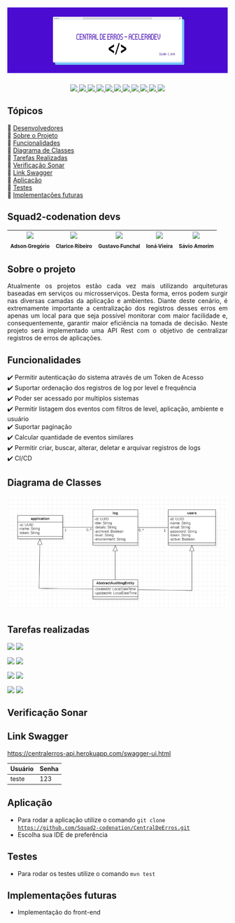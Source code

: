 <h1 align="center"><img width="900" height="150" src="https://github.com/Squad2-codenation/CentralDeErros/blob/develop/banner_inicio.jpeg"></h1>

<p align="center">
  <a href="https://www.java.com/pt_BR/">
    <img src="https://img.shields.io/static/v1?label=java&message=1.8&color=blue&style=for-the-badge&logo=JAVA"/>
  </a>
  <a href="https://spring.io/">
    <img src="https://img.shields.io/static/v1?label=spring&message=framework&color=green&style=for-the-badge&logo=SPRING"/>
  </a>
  <a href="https://www.heroku.com/">
    <img src="https://img.shields.io/static/v1?label=heroku&message=deploy&color=blueviolet&style=for-the-badge&logo=HEROKU"/>
  </a>
  <a href="https://maven.apache.org/">
    <img src="https://img.shields.io/static/v1?label=maven&message=3.5.1&color=orange&style=for-the-badge&logo=APACHE"/>
  </a>
  <a href="https://www.postgresql.org/">
    <img src="https://img.shields.io/static/v1?label=postgres&message=database&color=blue&style=for-the-badge&logo=POSTGRESQL"/>
  </a>
  <a href="https://www.sonarqube.org/">
    <img src="https://img.shields.io/static/v1?label=sonar&message=6.7.7&color=blue&style=for-the-badge&logo=SONARQUBE"/>
  </a>
  <a href="https://www.postman.com/">
    <img src="https://img.shields.io/static/v1?label=postman&message=7.27.1&color=orange&style=for-the-badge&logo=POSTMAN"/>
  </a>
  <a href="https://swagger.io/">
    <img src="https://img.shields.io/static/v1?label=swagger&message=framework&color=green&style=for-the-badge&logo=SWAGGER"/>
  </a>
  <a href="https://trello.com/">
    <img src="https://img.shields.io/static/v1?label=trello&message=follow%20up&color=blue&style=for-the-badge&logo=TRELLO"/>
  </a>
  <a href="https://github.com/features/actions">
    <img src="https://img.shields.io/static/v1?label=github%20actions&message=CI/CD&color=blue&style=for-the-badge&logo=GITHUB"/>
  </a>
    <img src="http://img.shields.io/static/v1?label=STATUS&message=desenvolvimento&color=blue&style=for-the-badge"/>
</p>

## Tópicos
:white_square_button: [Desenvolvedores](#squad2-codenation-devs)  
:white_square_button: [Sobre o Projeto](#sobre-o-projeto)  
:white_square_button: [Funcionalidades](#funcionalidades)  
:white_square_button: [Diagrama de Classes](#diagrama-de-classes)   
:white_square_button: [Tarefas Realizadas](#tarefas-realizadas)  
:white_square_button: [Verificação Sonar](#verificação-sonar)  
:white_square_button: [Link Swagger](#link-swagger)  
:white_square_button: [Aplicação](#aplicação)  
:white_square_button: [Testes](#testes)  
:white_square_button: [Implementações futuras](#implementações-futuras)  

## Squad2-codenation devs
[<img src="https://avatars1.githubusercontent.com/u/19240084?s=460&u=49e6d58063c57d8f98d087601b57f3794b5b253b&v=4" width=115 > <br> <sub> Adson Gregório  </sub>](https://github.com/adsonmg) | [<img src="https://avatars0.githubusercontent.com/u/55720745?s=460&u=f743d6664292354498de02607678e58f22f46db4&v=4" width=115 > <br> <sub> Clarice Ribeiro </sub>](https://github.com/Claarice) | [<img src="https://avatars3.githubusercontent.com/u/30726011?s=460&u=b8973775460e3c41e54a2b8d03ed79955a7ddca2&v=4" width=115 > <br> <sub> Gustavo Funchal </sub>](https://github.com/Delagustta) | [<img src="https://avatars2.githubusercontent.com/u/33843669?s=460&v=4" width=115 > <br> <sub> Ioná Vieira  </sub>](https://github.com/ionavieira) | [<img src="https://avatars3.githubusercontent.com/u/48466006?s=400&u=1e7e1fd6fcfb5e52d8d703f39f14defc3084ba00&v=4" width=115 > <br> <sub> Sávio Amorim </sub>](https://github.com/savioamorim) |
| --- | --- | --- | --- | --- |

## Sobre o projeto
<p align="justify">Atualmente os projetos estão cada vez mais utilizando arquiteturas baseadas em serviços ou microsserviços. Desta forma, erros podem surgir nas diversas camadas da aplicação e ambientes. Diante deste cenário, é extremamente importante a centralização dos registros desses erros em apenas um local para que seja possível monitorar com maior facilidade e, consequentemente, garantir maior eficiência na tomada de decisão. Neste projeto será implementado uma API Rest com o objetivo de centralizar registros de erros de aplicações.</p>

## Funcionalidades
:heavy_check_mark: Permitir autenticação do sistema através de um Token de Acesso  
:heavy_check_mark: Suportar ordenação dos registros de log por level e frequência  
:heavy_check_mark: Poder ser acessado por multiplos sistemas  
:heavy_check_mark: Permitir listagem dos eventos com filtros de level, aplicação, ambiente e usuário  
:heavy_check_mark: Suportar paginação  
:heavy_check_mark: Calcular quantidade de eventos similares  
:heavy_check_mark: Permitir criar, buscar, alterar, deletar e arquivar registros de logs  
:heavy_check_mark: CI/CD    

## Diagrama de Classes
<img src="https://github.com/Squad2-codenation/CentralDeErros/blob/master/DiagramaDeClasses_1.png"/>

## Tarefas realizadas
<p>
  <img src="https://img.shields.io/badge/DEVOPS-5%20TAREFAS-blue"/> 
  <img src="https://img.shields.io/badge/REALIZADAS-0%25-red"/>
</p>
<p>
  <img src="https://img.shields.io/badge/BACKEND-34%20TAREFAS-blue"/> 
  <img src="https://img.shields.io/badge/REALIZADAS-73,53%25-yellow"/>
</p>
<p>
  <img src="https://img.shields.io/badge/DOCUMENTACAO-7%20TAREFAS-blue"/> 
  <img src="https://img.shields.io/badge/REALIZADAS-42,86%25-yellow"/>
</p>
<p>
  <img src="https://img.shields.io/badge/BANCO%20DE%20DADOS-5%20TAREFAS-blue"/> 
  <img src="https://img.shields.io/badge/REALIZADAS-80%25-green"/>
</p>

## Verificação Sonar

## Link Swagger 
https://centralerros-api.herokuapp.com/swagger-ui.html

<table>
  <thead>
    <th>Usuário</th>
    <th>Senha</th>
  </thead>
  <tbody>
    <tr> 
      <td>teste</td>
      <td>123</td>
    </tr>
  </tbody>  
</table>

## Aplicação
* Para rodar a aplicação utilize o comando <code>git clone https://github.com/Squad2-codenation/CentralDeErros.git</code>
* Escolha sua IDE de preferência

## Testes
* Para rodar os testes utilize o comando <code>mvn test</code>

## Implementações futuras
* Implementação do front-end

